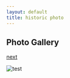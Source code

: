 ```yaml
---
layout: default
title: historic photo
---
```

## Photo Gallery

[next](http://tayport.org.uk/photo/2)

![test](http://tayport.org.uk/media/001.jpg "test")

